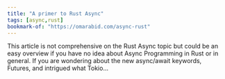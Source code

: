 ```yaml
---
title: "A primer to Rust Async"
tags: [async,rust]
bookmark-of: "https://omarabid.com/async-rust"
---
```

This article is not comprehensive on the Rust Async topic but could be an easy overview if you have no idea about Async Programming in Rust or in general. If you are wondering about the new async/await keywords, Futures, and intrigued what Tokio...